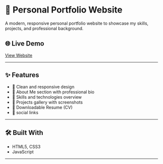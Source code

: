 # 💼 Personal Portfolio Website

A modern, responsive personal portfolio website to showcase my skills, projects, and professional background.

## 🌐 Live Demo
[View Website](https://your-username.github.io/your-portfolio-repo/)  

---

## ✨ Features

- 🔹 Clean and responsive design
- 🔹 About Me section with professional bio
- 🔹 Skills and technologies overview
- 🔹 Projects gallery with screenshots
- 🔹 Downloadable Resume (CV)
- 🔹 social links

---

## 🛠️ Built With

- HTML5, CSS3  
- JavaScript  

---



